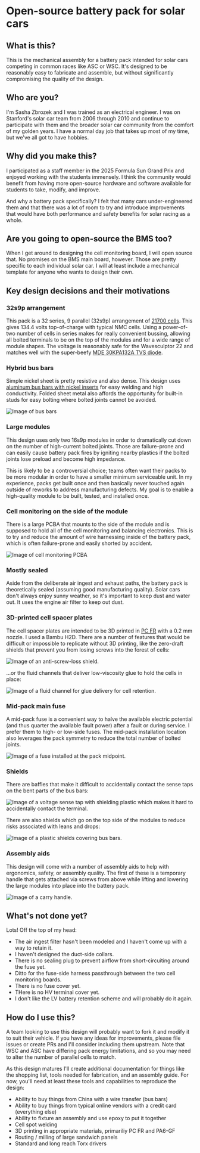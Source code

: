 # Open-source battery pack for solar cars

## What is this?
This is the mechanical assembly for a battery pack intended for solar cars competing in common races like ASC or WSC. It's designed to be reasonably easy to fabricate and assemble, but without significantly compromising the quality of the design.

## Who are you?
I'm Sasha Zbrozek and I was trained as an electrical engineer. I was on Stanford's solar car team from 2006 through 2010 and continue to participate with them and the broader solar car community from the comfort of my golden years. I have a normal day job that takes up most of my time, but we've all got to have hobbies.

## Why did you make this?
I participated as a staff member in the 2025 Formula Sun Grand Prix and enjoyed working with the students immensely. I think the community would benefit from having more open-source hardware and software available for students to take, modify, and improve.

And why a battery pack specifically? I felt that many cars under-engineered them and that there was a lot of room to try and introduce improvements that would have both performance and safety benefits for solar racing as a whole.

## Are you going to open-source the BMS too?
When I get around to designing the cell monitoring board, I will open source that. No promises on the BMS main board, however. Those are pretty specific to each individual solar car. I will at least include a mechanical template for anyone who wants to design their own.

## Key design decisions and their motivations
### 32s9p arrangement
This pack is a 32 series, 9 parallel (32s9p) arrangement of [21700 cells](https://www.molicel.com/wp-content/uploads/Product-Data-Sheet-of-INR-21700-P50B-80122.pdf). This gives 134.4 volts top-of-charge with typical NMC cells. Using a power-of-two number of cells in series makes for really convenient bussing, allowing all bolted terminals to be on the top of the modules and for a wide range of module shapes. The voltage is reasonably safe for the Wavesculptor 22 and matches well with the super-beefy [MDE 30KPA132A TVS diode](https://mm.digikey.com/Volume0/opasdata/d220001/medias/docus/4180/30KPA_Series.pdf).

### Hybrid bus bars
Simple nickel sheet is pretty resistive and also dense. This design uses [aluminum bus bars with nickel inserts](https://www.everbestbattery.com/index.php?m=home&c=View&a=index&aid=171) for easy welding and high conductivity. Folded sheet metal also affords the opportunity for built-in studs for easy bolting where bolted joints cannot be avoided.

![Image of bus bars](assets/images/hybrid-bus-bars.jpg)

### Large modules
This design uses only two 16s9p modules in order to dramatically cut down on the number of high-current bolted joints. Those are failure-prone and can easily cause battery pack fires by igniting nearby plastics if the bolted joints lose preload and become high impedance.

This is likely to be a controversial choice; teams often want their packs to be more modular in order to have a smaller minimum serviceable unit. In my experience, packs get built once and then basically never touched again outside of reworks to address manufacturing defects. My goal is to enable a high-quality module to be built, tested, and installed once.

### Cell monitoring on the side of the module
There is a large PCBA that mounts to the side of the module and is supposed to hold all of the cell monitoring and balancing electronics. This is to try and reduce the amount of wire harnessing inside of the battery pack, which is often failure-prone and easily shorted by accident.

![Image of cell monitoring PCBA](assets/images/cell-monitor-pcba.jpg)

### Mostly sealed
Aside from the deliberate air ingest and exhaust paths, the battery pack is theoretically sealed (assuming good manufacturing quality). Solar cars don't always enjoy sunny weather, so it's important to keep dust and water out. It uses the engine air filter to keep out dust.

### 3D-printed cell spacer plates
The cell spacer plates are intended to be 3D printed in [PC FR](https://us.store.bambulab.com/products/pc-fr) with a 0.2 mm nozzle. I used a Bambu H2D. There are a number of features that would be difficult or impossible to replicate without 3D printing, like the zero-draft shields that prevent you from losing screws into the forest of cells:

![Image of an anti-screw-loss shield.](assets/images/anti-screw-loss-shield.jpg)

...or the fluid channels that deliver low-viscosity glue to hold the cells in place:

![Image of a fluid channel for glue delivery for cell retention.](assets/images/glue-injection-path.jpg)


### Mid-pack main fuse
A mid-pack fuse is a convenient way to halve the available electric potential (and thus quarter the available fault power) after a fault or during service. I prefer them to high- or low-side fuses. The mid-pack installation location also leverages the pack symmetry to reduce the total number of bolted joints.

![Image of a fuse installed at the pack midpoint.](assets/images/mid-pack-fuse.jpg)

### Shields
There are baffles that make it difficult to accidentally contact the sense taps on the bent parts of the bus bars:

![Image of a voltage sense tap with shielding plastic which makes it hard to accidentally contact the terminal.](assets/images/shielded-cell-tap.jpg)

There are also shields which go on the top side of the modules to reduce risks associated with leans and drops:

![Image of a plastic shields covering bus bars.](assets/images/top-shield.jpg)

### Assembly aids
This design will come with a number of assembly aids to help with ergonomics, safety, or assembly quality. The first of these is a temporary handle that gets attached via screws from above while lifting and lowering the large modules into place into the battery pack.

![Image of a carry handle.](assets/images/temporary-carry-handle.jpg)

## What's not done yet?
Lots! Off the top of my head:
- The air ingest filter hasn't been modeled and I haven't come up with a way to retain it.
- I haven't designed the duct-side collars.
- There is no sealing plug to prevent airflow from short-circuiting around the fuse yet.
- Ditto for the fuse-side harness passthrough between the two cell monitoring boards.
- There is no fuse cover yet.
- THere is no HV terminal cover yet.
- I don't like the LV battery retention scheme and will probably do it again.

## How do I use this?
A team looking to use this design will probably want to fork it and modify it to suit their vehicle. If you have any ideas for improvements, please file issues or create PRs and I'll consider including them upstream. Note that WSC and ASC have differing pack energy limitations, and so you may need to alter the number of parallel cells to match.

As this design matures I'll create additional documentation for things like the shopping list, tools needed for fabrication, and an assembly guide. For now, you'll need at least these tools and capabilities to reproduce the design:

- Ability to buy things from China with a wire transfer (bus bars)
- Ability to buy things from typical online vendors with a credit card (everything else)
- Ability to fixture an assembly and use epoxy to put it together
- Cell spot welding
- 3D printing in appropriate materials, primariliy PC FR and PA6-GF
- Routing / milling of large sandwich panels
- Standard and long reach Torx drivers

